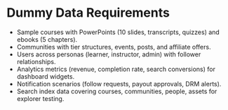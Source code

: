 # Dummy Data Requirements

- Sample courses with PowerPoints (10 slides, transcripts, quizzes) and ebooks (5 chapters).
- Communities with tier structures, events, posts, and affiliate offers.
- Users across personas (learner, instructor, admin) with follower relationships.
- Analytics metrics (revenue, completion rate, search conversions) for dashboard widgets.
- Notification scenarios (follow requests, payout approvals, DRM alerts).
- Search index data covering courses, communities, people, assets for explorer testing.
